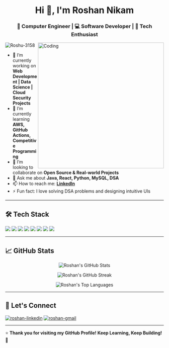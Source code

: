 <h1 align="center">Hi 👋, I'm Roshan Nikam</h1>
<h3 align="center">🚀 Computer Engineer | 💻 Software Developer | 🌟 Tech Enthusiast</h3>

<img align="right" alt="Coding" width="400" src="https://cdn.dribbble.com/users/1162077/screenshots/3848914/programmer.gif">

<p align="left"> <img src="https://komarev.com/ghpvc/?username=Roshu-3158&label=Profile%20views&color=0e75b6&style=flat" alt="Roshu-3158" /> </p>

- 🔭 I’m currently working on **Web Development | Data Science | Cloud Security Projects**
- 🌱 I’m currently learning **AWS, GitHub Actions, Competitive Programming**
- 👯 I’m looking to collaborate on **Open Source & Real-world Projects**
- 💬 Ask me about **Java, React, Python, MySQL, DSA**
- 📫 How to reach me: **[LinkedIn](https://www.linkedin.com/in/roshan-nikam)**
- ⚡ Fun fact: I love solving DSA problems and designing intuitive UIs

---

## 🛠️ Tech Stack

<p align="left">
  <img src="https://img.shields.io/badge/Java-ED8B00?style=for-the-badge&logo=java&logoColor=white"/>
  <img src="https://img.shields.io/badge/Python-3776AB?style=for-the-badge&logo=python&logoColor=white"/>
  <img src="https://img.shields.io/badge/React-20232A?style=for-the-badge&logo=react&logoColor=61DAFB"/>
  <img src="https://img.shields.io/badge/Node.js-339933?style=for-the-badge&logo=nodedotjs&logoColor=white"/>
  <img src="https://img.shields.io/badge/MySQL-005C84?style=for-the-badge&logo=mysql&logoColor=white"/>
  <img src="https://img.shields.io/badge/AWS-232F3E?style=for-the-badge&logo=amazon-aws&logoColor=white"/>
  <img src="https://img.shields.io/badge/HTML5-E34F26?style=for-the-badge&logo=html5&logoColor=white"/>
  <img src="https://img.shields.io/badge/CSS3-1572B6?style=for-the-badge&logo=css3&logoColor=white"/>
</p>

---

## 📈 GitHub Stats

<p align="center">
  <img src="https://github-readme-stats.vercel.app/api?username=Roshu-3158&show_icons=true&theme=radical" alt="Roshan's GitHub Stats" />
</p>

<p align="center">
  <img src="https://github-readme-streak-stats.herokuapp.com/?user=Roshu-3158&theme=radical" alt="Roshan's GitHub Streak" />
</p>

<p align="center">
  <img src="https://github-readme-stats.vercel.app/api/top-langs/?username=Roshu-3158&layout=compact&theme=radical" alt="Roshan's Top Languages" />
</p>

---

## 🚀 Let's Connect

<p align="left">
  <a href="https://www.linkedin.com/in/roshan-nikam" target="blank"><img align="center" src="https://img.shields.io/badge/LinkedIn-0A66C2?style=for-the-badge&logo=linkedin&logoColor=white" alt="roshan-linkedin" /></a>
  <a href="mailto:roshunikam5158@gmail.com" target="blank"><img align="center" src="https://img.shields.io/badge/Gmail-D14836?style=for-the-badge&logo=gmail&logoColor=white" alt="roshan-gmail" /></a>
</p>

---

⭐️ **Thank you for visiting my GitHub Profile! Keep Learning, Keep Building!** 🚀
